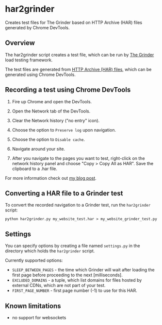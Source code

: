 har2grinder
===========

Creates test files for The Grinder based on HTTP Archive (HAR) files generated by Chrome DevTools.

Overview
--------

The har2grinder script creates a test file, which can be run by [The Grinder][grinder] load testing framework.

The test files are generated from [HTTP Archive (HAR) files][har], which can be generated using Chrome DevTools.


Recording a test using Chrome DevTools
--------------------------------------

1. Fire up Chrome and open the DevTools.

2. Open the Network tab of the DevTools.

4. Clear the Network history ("no entry" icon).

5. Choose the option to `Preserve log` upon navigation.

5. Choose the option to `Disable cache`.

6. Navigate around your site.

7. After you navigate to the pages you want to test, right-click on the network history panel and choose "Copy > Copy All as HAR". Save the clipboard to a .har file.

For more information check out [my blog post][blog].

Converting a HAR file to a Grinder test
---------------------------------------

To convert the recorded navigation to a Grinder test, run the `har2grinder` script:

    python har2grinder.py my_website_test.har > my_website_grinder_test.py


Settings
--------

You can specify options by creating a file named `settings.py` in the directory which holds the `har2grinder` script.

Currently supported options:

* `SLEEP_BETWEEN_PAGES` - the time which Grinder will wait after loading the first page before proceeding to the next [milliseconds].
* `EXCLUDED_DOMAINS` - a tuple, which list domains for files hosted by external CDNs, which are not part of your test.
* `FIRST_PAGE_NUMBER` - first page number (-1) to use for this HAR.


Known limitations
-----------------

* no support for websockets

[grinder]: http://grinder.sourceforge.net  "The Grinder, a Java Load Testing Framework"
[har]: https://dvcs.w3.org/hg/webperf/raw-file/tip/specs/HAR/Overview.html "HTTP Archive (HAR) format"
[blog]: http://michal.karzynski.pl/blog/2013/09/28/website-performance-script-for-the-grinder-using-har2grinder/ "Recording a website performance test for The Grinder using Chrome DevTools"